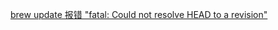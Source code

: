 
[brew update 报错 "fatal: Could not resolve HEAD to a revision"](https://www.jianshu.com/p/b2de788c3c6d)
